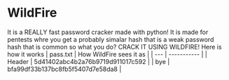 # WildFire
It is a REALLY fast password cracker made with python! It is made for pentests whre you get a probably simalar hash that is a weak password hash that is common so what you do? CRACK IT USING WILDFIRE! Here is how it works
| pass.txt | How WildFire sees it as |
| --- | ----------- |
| Header | 5d41402abc4b2a76b9719d911017c592 |
| bye | bfa99df33b137bc8fb5f5407d7e58da8 |
